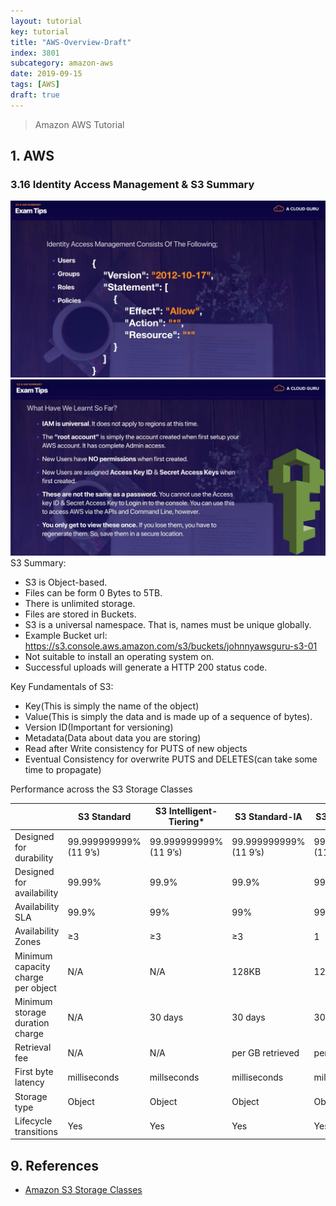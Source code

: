 ```yaml
---
layout: tutorial
key: tutorial
title: "AWS-Overview-Draft"
index: 3801
subcategory: amazon-aws
date: 2019-09-15
tags: [AWS]
draft: true
---
```


> Amazon AWS Tutorial

## 1. AWS


### 3.16 Identity Access Management & S3 Summary
![image](/assets/images/note/9551/3-16-s3-exam-tips-1.png)
![image](/assets/images/note/9551/3-16-s3-exam-tips-2.png)
S3 Summary:
* S3 is Object-based.
* Files can be form 0 Bytes to 5TB.
* There is unlimited storage.
* Files are stored in Buckets.
* S3 is a universal namespace. That is, names must be unique globally.
* Example Bucket url: https://s3.console.aws.amazon.com/s3/buckets/johnnyawsguru-s3-01
* Not suitable to install an operating system on.
* Successful uploads will generate a HTTP 200 status code.

Key Fundamentals of S3:
* Key(This is simply the name of the object)
* Value(This is simply the data and is made up of a sequence of bytes).
* Version ID(Important for versioning)
* Metadata(Data about data you are storing)
* Read after Write consistency for PUTS of new objects
* Eventual Consistency for overwrite PUTS and DELETES(can take some time to propagate)

Performance across the S3 Storage Classes

||S3 Standard|S3 Intelligent-Tiering*|S3 Standard-IA|S3 One Zone-IA|S3 Glacier|S3 Glacier Deep Archive|
|-|----------|-----------------------|--------------|---------------|----------|-----------------------|
|Designed for durability|99.999999999% (11 9’s)|99.999999999% (11 9’s)|99.999999999% (11 9’s)|99.999999999% (11 9’s)|99.999999999% (11 9’s)|99.999999999% (11 9’s)|
|Designed for availability|99.99%|99.9%|99.9%|99.5%|99.99%|99.99%|
|Availability SLA|99.9%|99%|99%|99%|99.9%|99.9%|
|Availability Zones|≥3|≥3|≥3|1|≥3|≥3|
|Minimum capacity charge per object|N/A|N/A|128KB|128KB|40KB|40KB|
|Minimum storage duration charge|N/A|30 days|30 days|30 days|90 days|180 days|
|Retrieval fee|N/A|N/A|per GB retrieved|per GB retrieved|per GB retrieved|per GB retrieved|
|First byte latency|milliseconds|millseconds|milliseconds|milliseconds|select minutes or hours|select hours|
|Storage type|Object|Object|Object|Object|Object|Object|
|Lifecycle transitions|Yes|Yes|Yes|Yes|Yes|Yes|


## 9. References
* [Amazon S3 Storage Classes](https://aws.amazon.com/s3/storage-classes/)

